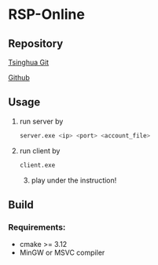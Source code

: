 # RSP-Online

## Repository

[Tsinghua Git](https://git.tsinghua.edu.cn/donghy23/extra-experiment-rsp-online)

[Github](https://github.com/FHYQ-Dong/RSP-Online)

## Usage

1. run server by

   ```bash
   server.exe <ip> <port> <account_file>
   ```
2. run client by

   ```bash
   client.exe
   ```

   3. play under the instruction!

## Build

### Requirements:

- cmake >= 3.12
- MinGW or MSVC compiler
